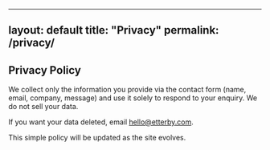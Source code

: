 
---
layout: default
title: "Privacy"
permalink: /privacy/
---
<section class="max-w-3xl mx-auto px-6 py-16">
  <h1 class="text-3xl font-semibold mb-6">Privacy Policy</h1>
  <p class="opacity-90 mb-4">We collect only the information you provide via the contact form (name, email, company, message) and use it solely to respond to your enquiry. We do not sell your data.</p>
  <p class="opacity-90 mb-4">If you want your data deleted, email <a class="underline" href="mailto:hello@etterby.com">hello@etterby.com</a>.</p>
  <p class="opacity-90">This simple policy will be updated as the site evolves.</p>
</section>

